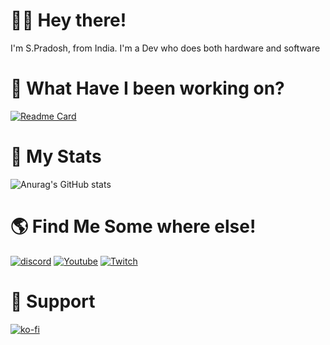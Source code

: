 # 🙋‍♂️ Hey there!
  I'm S.Pradosh, from India. I'm a Dev who does both hardware and software
  
# 🌱 What Have I been working on?
  [![Readme Card](https://github-readme-stats.vercel.app/api/pin?username=pradosh-arduino&repo=Melon-Language&show_owner=true)](https://github.com/pradosh-arduino/Melon-Language)
  
# 🌟 My Stats
  ![Anurag's GitHub stats](https://github-readme-stats.vercel.app/api?username=pradosh-arduino&show_icons=true&theme=cobalt)
 
# 🌎 Find Me Some where else!
  [![discord](https://img.shields.io/badge/-Discord-blue?style=flat-square&?logo=discord)](https://discord.gg/ChP4RMgcKG)
  [![Youtube](https://img.shields.io/badge/-Youtube-red?style=flat-square)](https://www.youtube.com/channel/UC--vE8xV5vTVl4UMSq-q5ZA)
  [![Twitch](https://img.shields.io/badge/-Twitch-purple?style=flat-square)](https://www.twitch.tv/itspradoshgame)
  
# 💖 Support
  [![ko-fi](https://ko-fi.com/img/githubbutton_sm.svg)](https://ko-fi.com/U7U1BKS5N)
